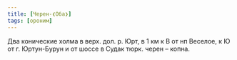 ```yaml
---
title: [Черен-❮Оба❯]
tags: [ороним]
---
```


Два конические холма в верх. дол. р. Юрт, в 1 км к В от нп Веселое, к Ю от г.
Юртун-Бурун и от шоссе в Судак тюрк. черен – копна.
